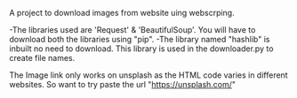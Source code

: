 A project to download images from website uing webscrping.

-The libraries used are 'Request' & 'BeautifulSoup'. You will have to download both the libraries using "pip".
-The library named "hashlib" is inbuilt no need to download. This library is used in the downloader.py to create file names.

The Image link only works on unsplash as the HTML code varies in different websites. So want to try paste the url "https://unsplash.com/" 
